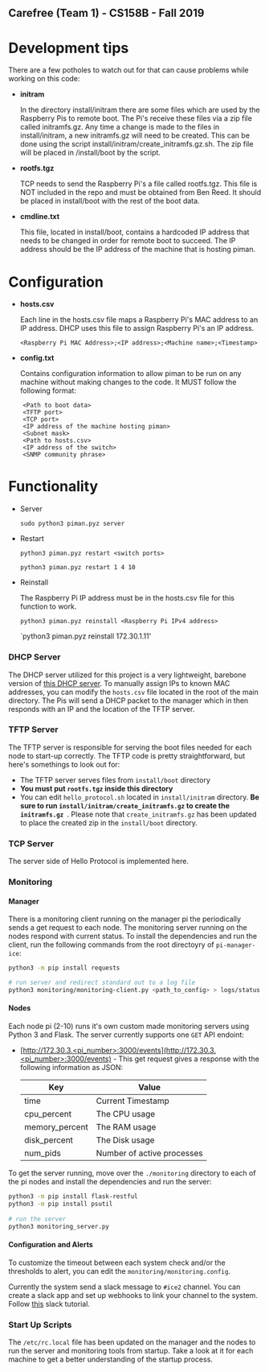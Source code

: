 Carefree (Team 1) - CS158B - Fall 2019
---
# Development tips
There are a few potholes to watch out for that can cause problems while working on this code:

* __initram__
    
    In the directory install/initram there are some files which are used by the Raspberry Pis to remote boot. The Pi's receive these files via a zip file called initramfs.gz. Any time a change is made to the files in install/initram, a new initramfs.gz will need to be created. This can be done using the script install/initram/create_initramfs.gz.sh. The zip file will be placed in /install/boot by the script.

* __rootfs.tgz__
    
    TCP needs to send the Raspberry Pi's a file called rootfs.tgz. This file is NOT included in the repo and must be obtained from Ben Reed. It should be placed in install/boot with the rest of the boot data.

* __cmdline.txt__

    This file, located in install/boot, contains a hardcoded IP address that needs to be changed in order for remote boot to succeed. The IP address should be the IP address of the machine that is hosting piman.

# Configuration
* __hosts.csv__

    Each line in the hosts.csv file maps a Raspberry Pi's MAC address to an IP address. DHCP uses this file to assign Raspberry Pi's an IP address.
    
    `<Raspberry Pi MAC Address>;<IP address>;<Machine name>;<Timestamp>`

* __config.txt__

    Contains configuration information to allow piman to be run on any machine without making changes to the code. It MUST follow the following format:
    
```
    <Path to boot data>
    <TFTP port>
    <TCP port>
    <IP address of the machine hosting piman>
    <Subnet mask>
    <Path to hosts.csv>
    <IP address of the switch>
    <SNMP community phrase>
```

# Functionality
* Server
    
    `sudo python3 piman.pyz server`

* Restart
    
    `python3 piman.pyz restart <switch ports>`

    `python3 piman.pyz restart 1 4 10`

* Reinstall

    The Raspberry Pi IP address must be in the hosts.csv file for this function to work.

    `python3 piman.pyz reinstall <Raspberry Pi IPv4 address>`

    `python3 piman.pyz reinstall 172.30.1.11'
    
### DHCP Server

The DHCP server utilized for this project is a very lightweight, barebone version of [this DHCP server](https://github.com/niccokunzmann/python_dhcp_server). To manually assign IPs to known MAC addresses, you can modify the `hosts.csv` file located in the root of the main directory. The Pis will send a DHCP packet to the manager which in then responds with an IP and the location of the TFTP server. 

### TFTP Server

The TFTP server is responsible for serving the boot files needed for each node to start-up correctly. The TFTP code is pretty straightforward, but here's somethings to look out for: 

* The TFTP server serves files from `install/boot` directory
* **You must put `rootfs.tgz` inside this directory** 
* You can edit `hello_protocol.sh` located in `install/initram` directory. **Be sure to run `install/initram/create_initramfs.gz` to create the `initramfs.gz `**. Please note that `create_initramfs.gz` has been updated to place the created zip in the `install/boot` directory. 

### TCP Server

The server side of Hello Protocol is implemented here.

### Monitoring

#### Manager

There is a monitoring client running on the manager pi the periodically sends a get request to each node. The monitoring server running on the nodes respond with current status. To install the dependencies and run the client, run the following commands from the root directoyry of `pi-manager-ice`:

```sh
python3 -m pip install requests

# run server and redirect standard out to a log file
python3 monitoring/monitoring-client.py <path_to_config> > logs/status.log
```

#### Nodes
Each node pi (2-10) runs it's own custom made monitoring servers using Python 3 and Flask. The server currently supports one `GET` API endoint:

- [http://172.30.3.<pi_number>:3000/events](http://172.30.3.<pi_number>:3000/events) - This get request gives a response with the following information as JSON:

    | Key            | Value                      |
    |----------------|----------------------------|
    | time           | Current Timestamp          |
    | cpu_percent    | The CPU usage              |
    | memory_percent | The RAM usage              |
    | disk_percent   | The Disk usage             |
    | num_pids       | Number of active processes |


To get the server running, move over the `./monitoring` directory to each of the pi nodes and install the dependencies and run the server:

```sh
python3 -m pip install flask-restful
python3 -m pip install psutil
    
# run the server
python3 monitoring_server.py
```

#### Configuration and Alerts

To customize the timeout between each system check and/or the thresholds to alert, you can edit the `monitoring/monitoring.config`. 


Currently the system send a slack message to `#ice2` channel. You can create a slack app and set up webhooks to link your channel to the system. Follow [this](https://get.slack.help/hc/en-us/articles/115005265063-Incoming-WebHooks-for-Slack) slack tutorial.


### Start Up Scripts 

The `/etc/rc.local` file has been updated on the manager and the nodes to run the server and monitoring tools from startup. Take a look at it for each machine to get a better understanding of the startup process. 
